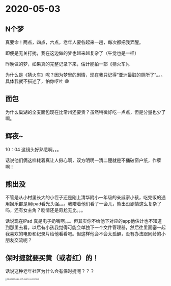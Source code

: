 # 2020-05-03

## N个梦

真要命！两点，四点，六点，老年人要各起来一趟，每次都把我弄醒。

即便是无关打扰，我在这边做的梦也越来越复杂了（午觉也是一样）

昨晚做的梦，如果真的完整记录下来，估计能拍一部《猜火车》。

为什么是《猜火车》呢？因为梦里的剧情，现在我只记得“亚洲最脏的厕所了”。。。具体我就不描述了，怕你呕吐 😅

## 面包

为什么巢湖的全麦面包现在比常州还要贵？虽然稍微好吃一点点，但是分量也少了啊。

## 辉夜~

10：04 这镜头好熟悉啊。。。

话说他们俩这样耗着真让人揪心啊，双方明明一清二楚就是不捅破窗户纸，作孽啊！

## 熊出没

不管是从小村里长大的小侄子还是刚上清华附小一年级的亲戚家小孩，吃完饭的通用娱乐都是用ipad看光头强。。。我陪着他们看了一会儿，熊出没剧情这么复杂了吗，还有女主角？剧情还是奇尬无比。。。

话说现在iPad 真是电子奶嘴啊。。。但其实你不给他下对应的app他估计也不知道到那里去看。以后有小孩我觉得可能会单独下一个文件管理器，然后往里面塞一起我喜欢的电影和纪录片给他看看吧。但这样他会不会太孤僻，没有办法跟同龄的小朋友交流呢？

## 保时捷就要买黄（或者红）的！

话说这种老年社区为什么会有保时捷呢？？？

<img src="https://tva1.sinaimg.cn/large/007S8ZIlly1gefkn12twlj30u013gu0z.jpg" alt="CD4206DC-FAEA-4E75-9AB7-F44401478B6B" style="zoom:33%;" />

